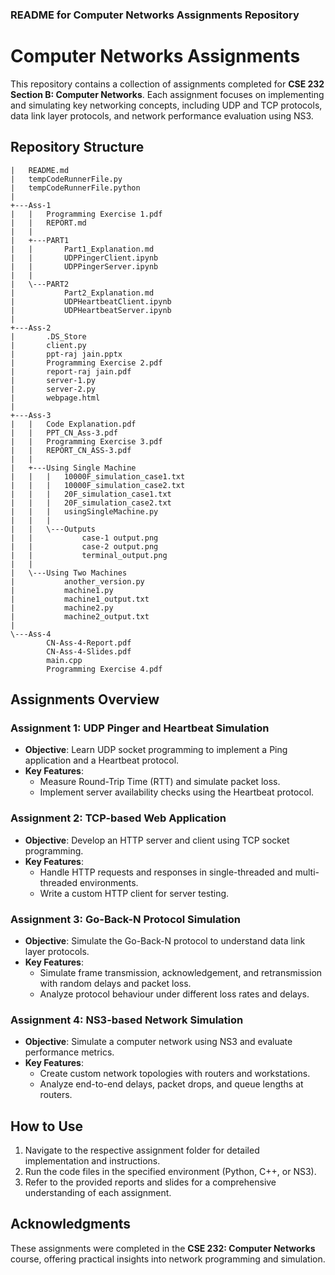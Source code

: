### README for Computer Networks Assignments Repository  

# Computer Networks Assignments  

This repository contains a collection of assignments completed for **CSE 232 Section B: Computer Networks**. Each assignment focuses on implementing and simulating key networking concepts, including UDP and TCP protocols, data link layer protocols, and network performance evaluation using NS3.  

## Repository Structure  

```
|   README.md
|   tempCodeRunnerFile.py
|   tempCodeRunnerFile.python
|
+---Ass-1
|   |   Programming Exercise 1.pdf
|   |   REPORT.md
|   |
|   +---PART1
|   |       Part1_Explanation.md
|   |       UDPPingerClient.ipynb
|   |       UDPPingerServer.ipynb
|   |
|   \---PART2
|           Part2_Explanation.md
|           UDPHeartbeatClient.ipynb
|           UDPHeartbeatServer.ipynb
|
+---Ass-2
|       .DS_Store
|       client.py
|       ppt-raj jain.pptx
|       Programming Exercise 2.pdf
|       report-raj jain.pdf
|       server-1.py
|       server-2.py
|       webpage.html
|
+---Ass-3
|   |   Code Explanation.pdf
|   |   PPT_CN_Ass-3.pdf
|   |   Programming Exercise 3.pdf
|   |   REPORT_CN_ASS-3.pdf
|   |   
|   +---Using Single Machine
|   |   |   10000F_simulation_case1.txt
|   |   |   10000F_simulation_case2.txt
|   |   |   20F_simulation_case1.txt
|   |   |   20F_simulation_case2.txt
|   |   |   usingSingleMachine.py
|   |   |
|   |   \---Outputs
|   |           case-1 output.png
|   |           case-2 output.png
|   |           terminal_output.png
|   |
|   \---Using Two Machines
|           another_version.py
|           machine1.py
|           machine1_output.txt
|           machine2.py
|           machine2_output.txt
|
\---Ass-4
        CN-Ass-4-Report.pdf
        CN-Ass-4-Slides.pdf
        main.cpp
        Programming Exercise 4.pdf
```  

## Assignments Overview  

### **Assignment 1: UDP Pinger and Heartbeat Simulation**  
- **Objective**: Learn UDP socket programming to implement a Ping application and a Heartbeat protocol.  
- **Key Features**:  
  - Measure Round-Trip Time (RTT) and simulate packet loss.  
  - Implement server availability checks using the Heartbeat protocol.  

### **Assignment 2: TCP-based Web Application**  
- **Objective**: Develop an HTTP server and client using TCP socket programming.  
- **Key Features**:  
  - Handle HTTP requests and responses in single-threaded and multi-threaded environments.  
  - Write a custom HTTP client for server testing.  

### **Assignment 3: Go-Back-N Protocol Simulation**  
- **Objective**: Simulate the Go-Back-N protocol to understand data link layer protocols.  
- **Key Features**:  
  - Simulate frame transmission, acknowledgement, and retransmission with random delays and packet loss.  
  - Analyze protocol behaviour under different loss rates and delays.  

### **Assignment 4: NS3-based Network Simulation**  
- **Objective**: Simulate a computer network using NS3 and evaluate performance metrics.  
- **Key Features**:  
  - Create custom network topologies with routers and workstations.  
  - Analyze end-to-end delays, packet drops, and queue lengths at routers.  

## How to Use  

1. Navigate to the respective assignment folder for detailed implementation and instructions.  
2. Run the code files in the specified environment (Python, C++, or NS3).  
3. Refer to the provided reports and slides for a comprehensive understanding of each assignment.  

## Acknowledgments  

These assignments were completed in the **CSE 232: Computer Networks** course, offering practical insights into network programming and simulation.  
